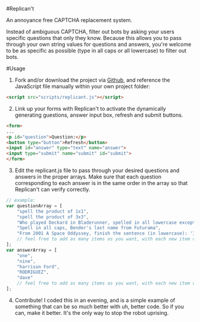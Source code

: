 #Replican't

An annoyance free CAPTCHA replacement system.

Instead of ambiguous CAPTCHA, filter out bots by asking your users specific questions that only they know. Because this allows you to pass through your own string values for questions and answers, you're welcome to be as specific as possible (type in all caps or all lowercase) to filter out bots. 

#Usage

1) Fork and/or download the project via [Github](https://github.com/jelocodes/replican-t), and reference the JavaScript file manually within your own project folder:

```html
<script src="scripts/replicant.js"></script>
```

2) Link up your forms with Replican't to activate the dynamically generating guestions, answer input box, refresh and submit buttons.  
 
```html
<form>
...
<p id="question">Question:</p> 
<button type="button">Refresh</button> 
<input id="answer" type="text" name="answer">
<input type="submit" name="submit" id="submit">
</form>
```

3) Edit the replicant.js file to pass through your desired questions and answers in the proper arrays. Make sure that each question corresponding to each answer is in the same order in the array so that Replican't can verify correctly.

```javascript
// example:
var questionArray = [
	"spell the product of 1x1",
	"spell the product of 3x3",
	"Who played Deckard in Bladerunner, spelled in all lowercase except for the first letter of his last name?",
	"Spell in all caps, Bender's last name from Futurama",
	"From 2001 A Space Oddyssey, finish the sentence (in lowercase): 'I can't let you do that ___.'"
	// feel free to add as many items as you want, with each new item corresponding to the same item order of its equivalent answer listed in the answerArray
];
var answerArray = [
	"one",
	"nine",
	"harrison Ford",
	"RODRIGUEZ",
	"dave"
	// feel free to add as many items as you want, with each new item corresponding to the same item order of its equivalent question listed in the questionArray
];
```

4) Contribute! I coded this in an evening, and is a simple example of something that can be so much better with uh, better code. So if you can, make it better. It's the only way to stop the robot uprising.